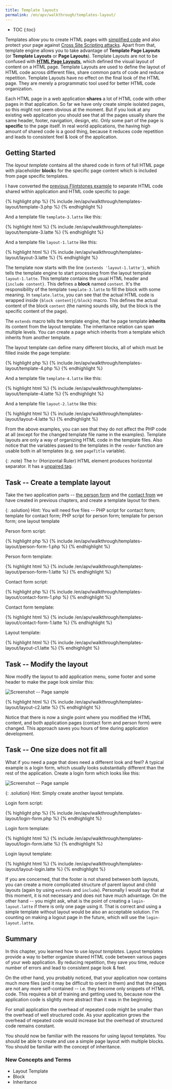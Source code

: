 ```yaml
---
title: Template layouts
permalink: /en/apv/walkthrough/templates-layout/
---
```


* TOC
{:toc}

Templates allow you to create HTML pages with [simplified code](todo) and
also protect your page against [Cross Site Scripting attacks](todo).
Apart from that, template engine allows you to take advantage of
**Template Page Layouts** (or **Template Layouts** or **Page Layouts**).
Template Layouts are not to be confused with [**HTML Page Layouts**](todo),
which defined the visual layout of content on a HTML page.
Template Layouts are used to define the layout of HTML code across different files,
share common parts of code and reduce repetition. Template Layouts have no
effect on the final look of the HTML page. They are merely a programmatic tool used
for better HTML code organization.

Each HTML page in a web application **shares** a lot of HTML code with other pages in
that application. So far we have only create simple isolated pages, so this might
not seem obvious at the moment. But if you look at any existing web application you
should see that all the pages usually share the same header, footer, navigation,
design, etc. Only some part of the page is **specific** to the page itself.
In real world applications, the having high amount of shared code is a good thing,
because it reduces code repetition and leads to consistent feel & look of the application.

## Getting Started
The *layout template*  contains all the shared code in form of full
HTML page with placeholder **block**s for the specific page content which is
included from page specific templates.

I have converted the [previous Flintstones example](todo) to separate HTML code shared
within application and HTML code specific to page:

{% highlight php %}
{% include /en/apv/walkthrough/templates-layout/template-3.php %}
{% endhighlight %}

And a template file `template-3.latte` like this:

{% highlight html %}
{% include /en/apv/walkthrough/templates-layout/template-3.latte %}
{% endhighlight %}

And a template file `layout-1.latte` like this:

{% highlight html %}
{% include /en/apv/walkthrough/templates-layout/layout-3.latte %}
{% endhighlight %}

The template now starts with the line `{extends 'layout-1.latte'}`, which tells the
template engine to start processing from the layout template `layout-1.latte`. This
template contains the usual HTML header and `{include content}`. This defines
a **block** named `content`. It's the responsibility of the template `template-3.latte` to
fill the block with some meaning. In `template.latte`, you can see that the actual HTML
code is wrapped inside `{block content}{/block}` macro. This defines the actual content
of the block `content` (the naming sounds silly, but the block is the specific content of the page).

The `extends` macro tells the template engine, that he page template **inherits** its content
from the layout template. The inheritance relation can span multiple levels. You can create a
page which inherits from a template which inherits from another template.

The layout template can define many different blocks, all of which must be filled inside the
page template:

{% highlight php %}
{% include /en/apv/walkthrough/templates-layout/template-4.php %}
{% endhighlight %}

And a template file `template-4.latte` like this:

{% highlight html %}
{% include /en/apv/walkthrough/templates-layout/template-4.latte %}
{% endhighlight %}

And a template file `layout-2.latte` like this:

{% highlight html %}
{% include /en/apv/walkthrough/templates-layout/layout-4.latte %}
{% endhighlight %}

From the above examples, you can see that they do not affect the PHP code at all (except for the changed
template file name in the examples). Template layouts are only a way of organizing HTML code in the
template files. Also notice that the variables passed to the templates in the `render` function are
usable both in all templates (e.g. see `pageTitle` variable).

{: .note}
The `hr` (Horizontal Ruler) HTML element produces horizontal separator. It has a [unpaired tag](todo).

## Task -- Create a template layout
Take the two application parts -- [the person form](todo) and the [contact from](todo) we have
created in previous chapters, and create a template layout for them.

[//]: # (TODO hiding of soulution does not work)

{: .solution}
Hint: You will need five files -- PHP script for contact form; template for contact form;
PHP script for person form; template for person form; one layout template

Person form script:

{% highlight php %}
{% include /en/apv/walkthrough/templates-layout/person-form-1.php %}
{% endhighlight %}

Person form template:

{% highlight html %}
{% include /en/apv/walkthrough/templates-layout/person-form-1.latte %}
{% endhighlight %}

Contact form script:

{% highlight php %}
{% include /en/apv/walkthrough/templates-layout/contact-form-1.php %}
{% endhighlight %}

Contact form template:

{% highlight html %}
{% include /en/apv/walkthrough/templates-layout/contact-form-1.latte %}
{% endhighlight %}

Layout template:

{% highlight html %}
{% include /en/apv/walkthrough/templates-layout/layout-c1.latte %}
{% endhighlight %}


## Task -- Modify the layout
Now modify the layout to add application menu, some footer and some header to make
the page look similar this:

![Screenshot -- Page sample](/en/apv/walkthrough/templates-layout/page-sample-1.png)

{% highlight html %}
{% include /en/apv/walkthrough/templates-layout/layout-c2.latte %}
{% endhighlight %}

Notice that there is now a single point where you modified the HTML content, and both
application pages (contact form and person form) were changed. This approach saves you
hours of time during application development.

## Task -- One size does not fit all
What if you need a page that does need a different look and feel? A typical example is
a login form, which usually looks substantially different than the rest of the application.
Create a login form which looks like this:

![Screenshot -- Page sample](/en/apv/walkthrough/templates-layout/page-sample-2.png)

{: .solution}
Hint: Simply create another layout template.

Login form script:

{% highlight php %}
{% include /en/apv/walkthrough/templates-layout/login-form.php %}
{% endhighlight %}

Login form template:

{% highlight html %}
{% include /en/apv/walkthrough/templates-layout/login-form.latte %}
{% endhighlight %}

Login layout template:

{% highlight html %}
{% include /en/apv/walkthrough/templates-layout/layout-login.latte %}
{% endhighlight %}

If you are concerned, that the footer is not shared between both layouts, you can create
a more complicated structure of parent layout and child layouts (again by using `extends` and
`include`). Personally I would say that at this moment, it is not necessary and does not have
much advantage. On the other hand -- you might ask, what is the point of creating a
`login-layout.latte` if there is only one page using it. That is correct and using a simple template
without layout would be also an acceptable solution. I'm counting on making a logout page
in the future, which will use the `login-layout.latte`.


## Summary
In this chapter, you learned how to use *layout templates*. Layout templates provide a way to
better organize shared HTML code between various pages of your web application. By reducing
repetition, they save you time, reduce number of errors and lead to consistent page look & feel.

On the other hand, you probably noticed, that your application now contains much more files
(and it may be difficult to orient in them) and that the pages are not any more self-contained
-- i.e. they become only snippets of HTML code. This requires a bit of training and getting used to,
because now the application code is slightly more abstract than it was in the beginning.

For small application the overhead of repeated code might be smaller than the overhead of well
structured code. As your application grows the overhead of repeated code would increase but
the overhead of structured code remains constant.

You should now be familiar with the reasons for using layout templates. You should be able to
create and use a simple page layout with multiple blocks. You should be familiar with the
concept of inheritance.

### New Concepts and Terms
- Layout Template
- Block
- Inheritance
